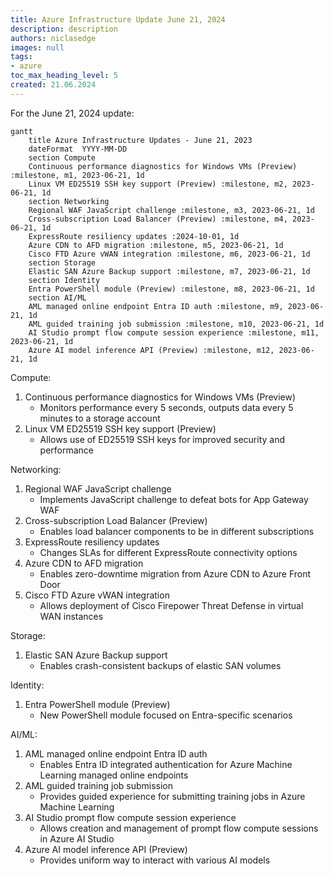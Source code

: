 ```yaml
---
title: Azure Infrastructure Update June 21, 2024
description: description
authors: niclasedge
images: null
tags:
- azure
toc_max_heading_level: 5
created: 21.06.2024
---
```


For the June 21, 2024 update:

```mermaid
gantt
    title Azure Infrastructure Updates - June 21, 2023
    dateFormat  YYYY-MM-DD
    section Compute
    Continuous performance diagnostics for Windows VMs (Preview) :milestone, m1, 2023-06-21, 1d
    Linux VM ED25519 SSH key support (Preview) :milestone, m2, 2023-06-21, 1d
    section Networking
    Regional WAF JavaScript challenge :milestone, m3, 2023-06-21, 1d
    Cross-subscription Load Balancer (Preview) :milestone, m4, 2023-06-21, 1d
    ExpressRoute resiliency updates :2024-10-01, 1d
    Azure CDN to AFD migration :milestone, m5, 2023-06-21, 1d
    Cisco FTD Azure vWAN integration :milestone, m6, 2023-06-21, 1d
    section Storage
    Elastic SAN Azure Backup support :milestone, m7, 2023-06-21, 1d
    section Identity
    Entra PowerShell module (Preview) :milestone, m8, 2023-06-21, 1d
    section AI/ML
    AML managed online endpoint Entra ID auth :milestone, m9, 2023-06-21, 1d
    AML guided training job submission :milestone, m10, 2023-06-21, 1d
    AI Studio prompt flow compute session experience :milestone, m11, 2023-06-21, 1d
    Azure AI model inference API (Preview) :milestone, m12, 2023-06-21, 1d
```

Compute:
1. Continuous performance diagnostics for Windows VMs (Preview)
   - Monitors performance every 5 seconds, outputs data every 5 minutes to a storage account
2. Linux VM ED25519 SSH key support (Preview)
   - Allows use of ED25519 SSH keys for improved security and performance

Networking:
1. Regional WAF JavaScript challenge
   - Implements JavaScript challenge to defeat bots for App Gateway WAF
2. Cross-subscription Load Balancer (Preview)
   - Enables load balancer components to be in different subscriptions
3. ExpressRoute resiliency updates
   - Changes SLAs for different ExpressRoute connectivity options
4. Azure CDN to AFD migration
   - Enables zero-downtime migration from Azure CDN to Azure Front Door
5. Cisco FTD Azure vWAN integration
   - Allows deployment of Cisco Firepower Threat Defense in virtual WAN instances

Storage:
1. Elastic SAN Azure Backup support
   - Enables crash-consistent backups of elastic SAN volumes

Identity:
1. Entra PowerShell module (Preview)
   - New PowerShell module focused on Entra-specific scenarios

AI/ML:
1. AML managed online endpoint Entra ID auth
   - Enables Entra ID integrated authentication for Azure Machine Learning managed online endpoints
2. AML guided training job submission
   - Provides guided experience for submitting training jobs in Azure Machine Learning
3. AI Studio prompt flow compute session experience
   - Allows creation and management of prompt flow compute sessions in Azure AI Studio
4. Azure AI model inference API (Preview)
   - Provides uniform way to interact with various AI models